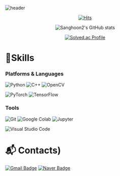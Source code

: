 ![header](https://capsule-render.vercel.app/api?type=waving&color=0:00FFFF,100:00BFFF&height=300&section=header&text=Shoon2&fontSize=90&animation=twinkling&fontColor=FFFFFF)

<div align=center>
 
[![Hits](https://hits.seeyoufarm.com/api/count/incr/badge.svg?url=https%3A%2F%2Fgithub.com%2FDawnnote&count_bg=%23A0D9FE&title_bg=%2348D6FE&icon=&icon_color=%23FFFFFF&title=hits&edge_flat=false)](https://hits.seeyoufarm.com)


![Sanghoon2's GitHub stats](https://github-readme-stats.vercel.app/api?username=Dawnnote&show_icons=true&theme=tokyonight)

[![Solved.ac Profile](http://mazassumnida.wtf/api/v2/generate_badge?boj=sanghoon7454)](https://solved.ac/sanghoon7454/)

</div>

# 💪Skills
### Platforms & Languages
![Python](https://img.shields.io/badge/Python-3776AB.svg?&style=for-the-badge&logo=Python&logoColor=white)
![C++](https://img.shields.io/badge/c++-00599C.svg?&style=for-the-badge&logo=cplusplus&logoColor=white)
![OpenCV](https://img.shields.io/badge/OpenCV-5C3EE8.svg?&style=for-the-badge&logo=OpenCV&logoColor=white)

![PyTorch](https://img.shields.io/badge/PyTorch-EE4C2C.svg?&style=for-the-badge&logo=PyTorch&logoColor=white)
![TensorFlow](https://img.shields.io/badge/TensorFlow-FF6F00.svg?&style=for-the-badge&logo=TensorFlow&logoColor=white)

### Tools
![Git](https://img.shields.io/badge/Git-F05032.svg?&style=for-the-badge&logo=Git&logoColor=white)
![Google Colab](https://img.shields.io/badge/Colab-F9AB00.svg?&style=for-the-badge&logo=googlecolab&logoColor=white)
![Jupyter](https://img.shields.io/badge/Jupyter-F37626.svg?&style=for-the-badge&logo=Jupyter&logoColor=white)

![Visual Studio Code](https://img.shields.io/badge/Visual%20Studio%20Code-007ACC.svg?&style=for-the-badge&logo=Visual%20Studio%20Code&logoColor=white)
 
# :mailbox_with_mail: Contacts)
[![Gmail Badge](https://img.shields.io/badge/Gmail-d14836?style=flat-square&logo=Gmail&logoColor=white&link=mailto:kimsh1691@gmail.com)](mailto:lshoon7454@gmail.com)
[![Naver Badge](https://img.shields.io/badge/Naver-03C75A?style=flat-square&logo=Naver&logoColor=white&link=mailto:rlatngus1691@naver.com)](mailto:sanghoon7454@naver.com)
